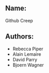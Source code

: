 Name:
-------------
Github Creep
 
 
 
 
Authors:
------------
* Rebecca Piper
* Alain Lemaire
* David Parry
* Bjoern Wagner
 